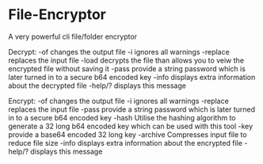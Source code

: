 # File-Encryptor
A very powerful cli file/folder encryptor 

Decrypt:
-of        changes the output file
-i         ignores all warnings
-replace   replaces the input file
-load      decrypts the file than allows you to veiw the encrypted file without saving it
-pass      provide a string password which is later turned in to a secure b64 encoded key
-info      displays extra information about the decrypted file
-help/?    displays this message

Encrypt:
-of        changes the output file
-i         ignores all warnings
-replace   replaces the input file
-pass      provide a string password which is later turned in to a secure b64 encoded key
-hash      Utilise the hashing algorithm to generate a 32 long b64 encoded key which can be used with this tool
-key       provide a base64 encoded 32 long key
-archive   Compresses input file to reduce file size
-info      displays extra information about the encrypted file
-help/?    displays this message
